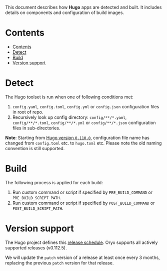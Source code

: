 This document describes how **Hugo** apps are detected and built. It includes
details on components and configuration of build images.

# Contents

- [Contents](#contents)
- [Detect](#detect)
- [Build](#build)
- [Version support](#version-support)

# Detect

The Hugo toolset is run when one of following conditions met:

1. `config.yaml`, `config.toml`, `config.yml` or `config.json` configuration files in root of repo.
2. Recursively look up config directory: `config/**/*.yaml`, `config/**/*.toml`,
   `config/**/*.yml` or `config/**/*.json` configuration files in sub-directories.

**Note**: Starting from [Hugo version `0.110.0`](https://gohugo.io/getting-started/configuration/#hugotoml-vs-configtoml), configuration file name has changed from `config.toml` etc. to `hugo.toml` etc. Please note the old naming convention is still supported.

# Build

The following process is applied for each build:

1. Run custom command or script if specified by `PRE_BUILD_COMMAND` or `PRE_BUILD_SCRIPT_PATH`.
2. Run custom command or script if specified by `POST_BUILD_COMMAND` or `POST_BUILD_SCRIPT_PATH`.

# Version support

The Hugo project defines this [release schedule][]. Oryx supports all actively supported
releases (v0.112.5).

We will update the `patch` version of a release at least once every 3 months,
replacing the previous `patch` version for that release.

[release schedule]: https://github.com/gohugoio/hugo/releases
